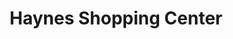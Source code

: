 ---
title: "Haynes Shopping Center"
url: /shreveport/haynes-shopping-center/
shop: Einkaufszentrum
---